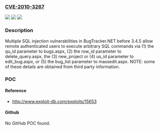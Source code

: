 ### [CVE-2010-3267](https://cve.mitre.org/cgi-bin/cvename.cgi?name=CVE-2010-3267)
![](https://img.shields.io/static/v1?label=Product&message=n%2Fa&color=blue)
![](https://img.shields.io/static/v1?label=Version&message=n%2Fa&color=blue)
![](https://img.shields.io/static/v1?label=Vulnerability&message=n%2Fa&color=brighgreen)

### Description

Multiple SQL injection vulnerabilities in BugTracker.NET before 3.4.5 allow remote authenticated users to execute arbitrary SQL commands via (1) the qu_id parameter to bugs.aspx, (2) the row_id parameter to delete_query.aspx, the (3) new_project or (4) us_id parameter to edit_bug.aspx, or (5) the bug_list parameter to massedit.aspx.  NOTE: some of these details are obtained from third party information.

### POC

#### Reference
- http://www.exploit-db.com/exploits/15653

#### Github
No GitHub POC found.

